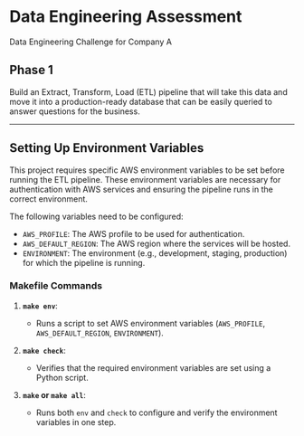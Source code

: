 # Data Engineering Assessment
Data Engineering Challenge for Company A

## **Phase 1**

Build an Extract, Transform, Load (ETL) pipeline that will take this data and move it into a production-ready database that can be easily queried to answer questions for the business.

---

## **Setting Up Environment Variables**

This project requires specific AWS environment variables to be set before running the ETL pipeline. These environment variables are necessary for authentication with AWS services and ensuring the pipeline runs in the correct environment.

The following variables need to be configured:
- `AWS_PROFILE`: The AWS profile to be used for authentication.
- `AWS_DEFAULT_REGION`: The AWS region where the services will be hosted.
- `ENVIRONMENT`: The environment (e.g., development, staging, production) for which the pipeline is running.

### **Makefile Commands**

1. **`make env`**: 
    - Runs a script to set AWS environment variables (`AWS_PROFILE`, `AWS_DEFAULT_REGION`, `ENVIRONMENT`).

2. **`make check`**: 
    - Verifies that the required environment variables are set using a Python script.

3. **`make` or `make all`**: 
    - Runs both `env` and `check` to configure and verify the environment variables in one step.
